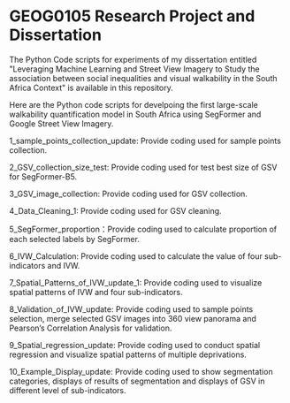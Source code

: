 # GEOG0105 Research Project and Dissertation
The Python Code scripts for experiments of my dissertation entitled "Leveraging Machine Learning and Street View Imagery to Study the association between social inequalities and visual walkability in the South Africa Context" is available in this repository. 

Here are the Python code scripts for develpoing the first large-scale walkability quantification model in South Africa using SegFormer and Google Street View Imagery.

1_sample_points_collection_update: Provide coding used for sample points collection.

2_GSV_collection_size_test: Provide coding used for test best size of GSV for SegFormer-B5.

3_GSV_image_collection: Provide coding used for GSV collection.

4_Data_Cleaning_1: Provide coding used for GSV cleaning.

5_SegFormer_proportion：Provide coding used to calculate proportion of each selected labels by SegFormer.

6_IVW_Calculation: Provide coding used to calculate the value of four sub-indicators and IVW.

7_Spatial_Patterns_of_IVW_update_1: Provide coding used to visualize spatial patterns of IVW and four sub-indicators.

8_Validation_of_IVW_update: Provide coding used to sample points selection, merge selected GSV images into 360 view panorama and Pearson’s Correlation Analysis for validation.

9_Spatial_regression_update: Provide coding used to conduct spatial regression and visualize spatial patterns of multiple deprivations.

10_Example_Display_update: Provide coding used to show segmentation categories, displays of results of segmentation and displays of GSV in different level of sub-indicators.
